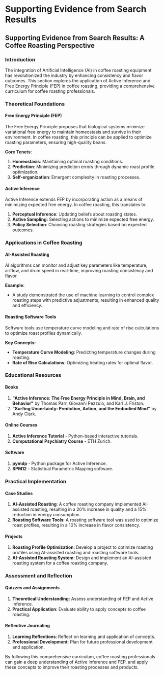 # Supporting Evidence from Search Results

## Supporting Evidence from Search Results: A Coffee Roasting Perspective

### Introduction

The integration of Artificial Intelligence (AI) in coffee roasting equipment has revolutionized the industry by enhancing consistency and flavor outcomes. This section explores the application of Active Inference and Free Energy Principle (FEP) in coffee roasting, providing a comprehensive curriculum for coffee roasting professionals.

### Theoretical Foundations

#### Free Energy Principle (FEP)

The Free Energy Principle proposes that biological systems minimize variational free energy to maintain homeostasis and survive in their environment. In coffee roasting, this principle can be applied to optimize roasting parameters, ensuring high-quality beans.

**Core Tenets:**

1. **Homeostasis**: Maintaining optimal roasting conditions.
2. **Prediction**: Minimizing prediction errors through dynamic roast profile optimization.
3. **Self-organization**: Emergent complexity in roasting processes.

#### Active Inference

Active Inference extends FEP by incorporating action as a means of minimizing expected free energy. In coffee roasting, this translates to:

1. **Perceptual Inference**: Updating beliefs about roasting states.
2. **Active Sampling**: Selecting actions to minimize expected free energy.
3. **Policy Selection**: Choosing roasting strategies based on expected outcomes.

### Applications in Coffee Roasting

#### AI-Assisted Roasting

AI algorithms can monitor and adjust key parameters like temperature, airflow, and drum speed in real-time, improving roasting consistency and flavor.

**Example:**

* A study demonstrated the use of machine learning to control complex roasting steps with predictive adjustments, resulting in enhanced quality and efficiency.

#### Roasting Software Tools

Software tools use temperature curve modeling and rate of rise calculations to optimize roast profiles dynamically.

**Key Concepts:**

* **Temperature Curve Modeling**: Predicting temperature changes during roasting.
* **Rate of Rise Calculations**: Optimizing heating rates for optimal flavor.

### Educational Resources

#### Books

1. **"Active Inference: The Free Energy Principle in Mind, Brain, and Behavior"** by Thomas Parr, Giovanni Pezzulo, and Karl J. Friston.
2. **"Surfing Uncertainty: Prediction, Action, and the Embodied Mind"** by Andy Clark.

#### Online Courses

1. **Active Inference Tutorial** - Python-based interactive tutorials.
2. **Computational Psychiatry Course** - ETH Zurich.

#### Software

1. **pymdp** - Python package for Active Inference.
2. **SPM12** - Statistical Parametric Mapping software.

### Practical Implementation

#### Case Studies

1. **AI-Assisted Roasting**: A coffee roasting company implemented AI-assisted roasting, resulting in a 20% increase in quality and a 15% reduction in energy consumption.
2. **Roasting Software Tools**: A roasting software tool was used to optimize roast profiles, resulting in a 10% increase in flavor consistency.

#### Projects

1. **Roasting Profile Optimization**: Develop a project to optimize roasting profiles using AI-assisted roasting and roasting software tools.
2. **AI-Assisted Roasting System**: Design and implement an AI-assisted roasting system for a coffee roasting company.

### Assessment and Reflection

#### Quizzes and Assignments

1. **Theoretical Understanding**: Assess understanding of FEP and Active Inference.
2. **Practical Application**: Evaluate ability to apply concepts to coffee roasting.

#### Reflective Journaling

1. **Learning Reflections**: Reflect on learning and application of concepts.
2. **Professional Development**: Plan for future professional development and application.

By following this comprehensive curriculum, coffee roasting professionals can gain a deep understanding of Active Inference and FEP, and apply these concepts to improve their roasting processes and products.